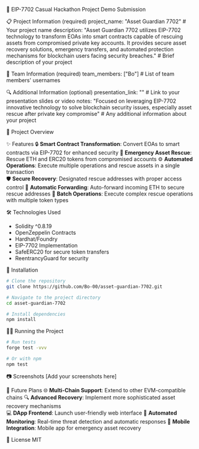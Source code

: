 🚀 EIP-7702 Casual Hackathon Project Demo Submission

📋 Project Information (required)
project_name: "Asset Guardian 7702" # Your project name
description: "Asset Guardian 7702 utilizes EIP-7702 technology to transform EOAs into smart contracts capable of rescuing assets from compromised private key accounts. It provides secure asset recovery solutions, emergency transfers, and automated protection mechanisms for blockchain users facing security breaches." # Brief description of your project

👥 Team Information (required)
team_members: ["Bo"] # List of team members' usernames

🔍 Additional Information (optional)
presentation_link: "" # Link to your presentation slides or video
notes: "Focused on leveraging EIP-7702 innovative technology to solve blockchain security issues, especially asset rescue after private key compromise" # Any additional information about your project

📖 Project Overview

✨ Features
🔒 **Smart Contract Transformation**: Convert EOAs to smart contracts via EIP-7702 for enhanced security
🚨 **Emergency Asset Rescue**: Rescue ETH and ERC20 tokens from compromised accounts
⚙️ **Automated Operations**: Execute multiple operations and rescue assets in a single transaction  
🛡️ **Secure Recovery**: Designated rescue addresses with proper access control
🔄 **Automatic Forwarding**: Auto-forward incoming ETH to secure rescue addresses
🎯 **Batch Operations**: Execute complex rescue operations with multiple token types

🛠️ Technologies Used
- Solidity ^0.8.19
- OpenZeppelin Contracts
- Hardhat/Foundry
- EIP-7702 Implementation
- SafeERC20 for secure token transfers
- ReentrancyGuard for security

🚀 Installation
```bash
# Clone the repository
git clone https://github.com/Bo-00/asset-guardian-7702.git

# Navigate to the project directory
cd asset-guardian-7702

# Install dependencies
npm install
```

🏃‍♂️ Running the Project
```bash
# Run tests
forge test -vvv

# Or with npm
npm test
```

📷 Screenshots
[Add your screenshots here]

🔮 Future Plans
🌐 **Multi-Chain Support**: Extend to other EVM-compatible chains
🔍 **Advanced Recovery**: Implement more sophisticated asset recovery mechanisms  
💻 **DApp Frontend**: Launch user-friendly web interface
🤖 **Automated Monitoring**: Real-time threat detection and automatic responses
📱 **Mobile Integration**: Mobile app for emergency asset recovery

📝 License
MIT
